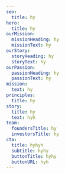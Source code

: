 ```yaml
---
seo:
  title: hy
hero:
  title: hy
ourMission:
  missionHeading: hy
  missionText: hy
ourStory:
  storyHeading: hy
  storyText: hy
ourPassion:
  passionHeading: hy
  passionText: hy
mission:
  text: h﻿y
principles:
  title: hy
story:
  title: hy
  text: h﻿yh
team:
  foundersTitle: hy
  investorsTitle: hy
cta:
  title: hyhyh
  subtitle: hyhy
  buttonTitle: hyhy
  buttonURL: hyh
---
```

